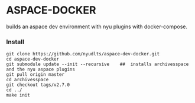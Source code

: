 # ASPACE-DOCKER
builds an aspace dev environment with nyu plugins with docker-compose.

### Install
```shell
git clone https://github.com/nyudlts/aspace-dev-docker.git
cd aspace-dev-docker
git submodule update --init --recursive    ##  installs archivesspace and the nyu aspace plugins
git pull origin master
cd archivesspace
git checkout tags/v2.7.0
cd ../
make init
```
